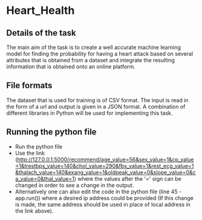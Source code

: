 # Heart_Health

## Details of the task

The main aim of the task is to create a well accurate machine learning model for finding the probability for having a heart attack based on several attributes that is obtained from a dataset and integrate the resulting information that is obtained onto an online platform.

## File formats

The dataset that is used for training is of CSV format. The input is read in the form of a url and output is given in a JSON format. A combination of different libraries in Python will be used for implementing this task.


## Running the python file

* Run the python file
* Use the link (http://127.0.0.1:5000/recommend/age_value=56&sex_value=1&cp_value=1&trestbps_value=140&chol_value=290&fbs_value=1&rest_ecg_value=1&thalach_value=140&exang_value=1&oldpeak_value=0&slope_value=0&ca_value=0&thal_value=1) where the values after the '=' sign can be changed in order to see a change in the output.
* Alternatively one can also edit the code in the python file (line 45 - app.run()) where a desired ip address could be provided (If this change is made, the same address should be used in place of local address in the link above).
